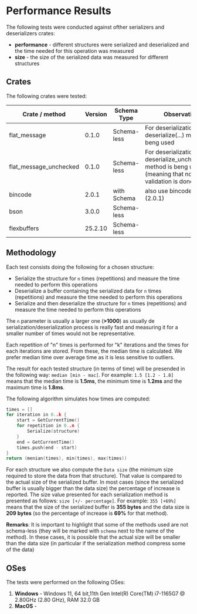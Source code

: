 # Performance Results

The following tests were conducted against ofther serializers and deserializers crates:
* **performance** - different structures were serialized and deserialized and the time needed for this operation was measured
* **size** - the size of the serialized data was measured for different structures


## Crates

The following crates were tested:

| Crate / method         | Version | Schema Type | Observation                                                                                                 |
| ---------------------- | ------- | ----------- | ----------------------------------------------------------------------------------------------------------- |
| flat_message           | 0.1.0   | Schema-less | For deserialization the deserialize(...) method is beng used                                                |
| flat_message_unchecked | 0.1.0   | Schema-less | For deserialization the deserialize_unchecked(...) method is beng used (meaning that no validation is done) |
| bincode                | 2.0.1   | with Schema | also use bincode_derive (2.0.1)                                                                             |
| bson                   | 3.0.0   | Schema-less |                                                                                                             |
| flexbuffers            | 25.2.10 | Schema-less |                                                                                                             |


## Methodology

Each test consists doing the following for a chosen structure:
* Serialize the structure for `n` times (repetitions) and measure the time needed to perform this operations
* Deserialize a buffer containing the serialized data for `n` times (repetitions) and measure the time needed to perform this operations
* Serialize and then deserialize the structure for `n` times (repetitions) and measure the time needed to perform this operations

The `n` parameter is usually a larger one (**>1000**) as usually de serialization/deserialization process is really fast and measuring it for a smaller number of times would not be representative.

Each repetition of "n" times is performed for "k" iterations and the times for each iterations are stored. From these, the median time is calculated. We prefer median time over average time as it is less sensitive to outliers.

The result for each tested structure (in terms of time) will be presended in the following way: `median [min - mac]`. For example: `1.5 [1.2 - 1.8]` means that the median time is **1.5ms**, the minimum time is **1.2ms** and the maximum time is **1.8ms**.

The following algorithm simulates how times are computed:

```cpp
times = []
for iteration in 0..k {
    start = GetCurrentTime()
    for repetition in 0..n {
        Serialize(structure)
    }
    end = GetCurrentTime()
    times.push(end - start)
}
return (menian(times), min(times), max(times))
```
For each structure we also compute the `Data size` (the minimum size required to store the data from that structure). That value is compared to the actual size of the serialized buffer. In most cases (since the serialized buffer is usually bigger than the data size) the percentage of increase is reported. The size value presented for each serialization method is presented as follows: `size [+/- percentage]`. For example: `355 [+69%]` means that the size of the serialized buffer is **355 bytes** and the data size is **209 bytes** (so the percentage of increase is **69%** for that method).

**Remarks**: It is important to highlight that some of the methods used are not schema-less (they will be marked with `schema` next to the name of the method). In these cases, it is possible that the actual size will be smaller than the data size (in particular if the serialization method compress some of the data)

## OSes

The tests were performed on the following OSes:
1. **Windows** - Windows 11, 64 bit,11th Gen Intel(R) Core(TM) i7-1165G7 @ 2.80GHz (2.80 GHz), RAM 32.0 GB 
2. **MacOS** - 


